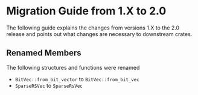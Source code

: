 # Migration Guide from 1.X to 2.0
The following guide explains the changes from versions 1.X to the 2.0 release and points out what changes are necessary
to downstream crates.

## Renamed Members
The following structures and functions were renamed
- `BitVec::from_bit_vector` to `BitVec::from_bit_vec`
- `SparseRSVec` to `SparseRsVec`
